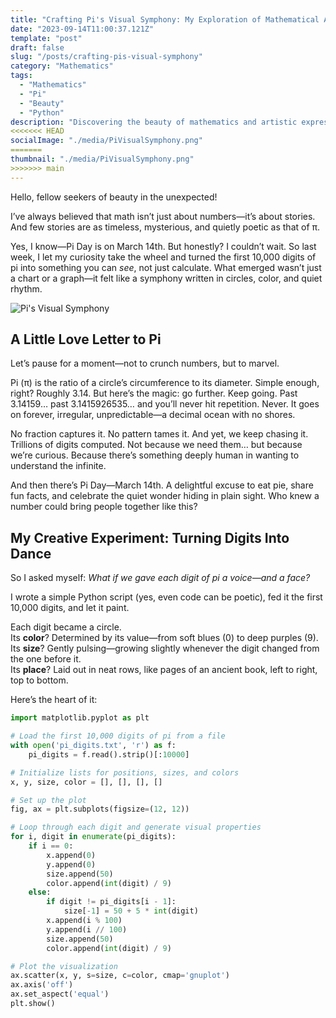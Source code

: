 ```yaml
---
title: "Crafting Pi's Visual Symphony: My Exploration of Mathematical Artistry"
date: "2023-09-14T11:00:37.121Z"
template: "post"
draft: false
slug: "/posts/crafting-pis-visual-symphony"
category: "Mathematics"
tags:
  - "Mathematics"
  - "Pi"
  - "Beauty"
  - "Python"
description: "Discovering the beauty of mathematics and artistic expression in my attempt to create Pi's Visual Symphony"
<<<<<<< HEAD
socialImage: "./media/PiVisualSymphony.png"
=======
thumbnail: "./media/PiVisualSymphony.png"
>>>>>>> main
---
```

Hello, fellow seekers of beauty in the unexpected!

I’ve always believed that math isn’t just about numbers—it’s about stories. And few stories are as timeless, mysterious, and quietly poetic as that of π.

Yes, I know—Pi Day is on March 14th. But honestly? I couldn’t wait. So last week, I let my curiosity take the wheel and turned the first 10,000 digits of pi into something you can *see*, not just calculate. What emerged wasn’t just a chart or a graph—it felt like a symphony written in circles, color, and quiet rhythm.

![Pi's Visual Symphony](/media/PiVisualSymphony.png)

## A Little Love Letter to Pi

Let’s pause for a moment—not to crunch numbers, but to marvel.

Pi (π) is the ratio of a circle’s circumference to its diameter. Simple enough, right? Roughly 3.14. But here’s the magic: go further. Keep going. Past 3.14159… past 3.1415926535… and you’ll never hit repetition. Never. It goes on forever, irregular, unpredictable—a decimal ocean with no shores.

No fraction captures it. No pattern tames it. And yet, we keep chasing it. Trillions of digits computed. Not because we need them… but because we’re curious. Because there’s something deeply human in wanting to understand the infinite.

And then there’s Pi Day—March 14th. A delightful excuse to eat pie, share fun facts, and celebrate the quiet wonder hiding in plain sight. Who knew a number could bring people together like this?

## My Creative Experiment: Turning Digits Into Dance

So I asked myself: *What if we gave each digit of pi a voice—and a face?*

I wrote a simple Python script (yes, even code can be poetic), fed it the first 10,000 digits, and let it paint.

Each digit became a circle.  
Its **color**? Determined by its value—from soft blues (0) to deep purples (9).  
Its **size**? Gently pulsing—growing slightly whenever the digit changed from the one before it.  
Its **place**? Laid out in neat rows, like pages of an ancient book, left to right, top to bottom.

Here’s the heart of it:

```python
import matplotlib.pyplot as plt

# Load the first 10,000 digits of pi from a file
with open('pi_digits.txt', 'r') as f:
    pi_digits = f.read().strip()[:10000]

# Initialize lists for positions, sizes, and colors
x, y, size, color = [], [], [], []

# Set up the plot
fig, ax = plt.subplots(figsize=(12, 12))

# Loop through each digit and generate visual properties
for i, digit in enumerate(pi_digits):
    if i == 0:
        x.append(0)
        y.append(0)
        size.append(50)
        color.append(int(digit) / 9)
    else:
        if digit != pi_digits[i - 1]:
            size[-1] = 50 + 5 * int(digit)
        x.append(i % 100)
        y.append(i // 100)
        size.append(50)
        color.append(int(digit) / 9)

# Plot the visualization
ax.scatter(x, y, s=size, c=color, cmap='gnuplot')
ax.axis('off')
ax.set_aspect('equal')
plt.show()
